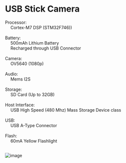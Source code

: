 
<h1> USB Stick Camera</h1>

Processor: <br />&ensp;&ensp; Cortex-M7 DSP (STM32F746)) <br /> <br />
Battery: <br />&ensp;&ensp; 500mAh Lithium Battery <br />
&ensp;&ensp; Recharged through USB Connector <br /> <br />
Camera: <br />&ensp;&ensp; OV5640 (1080p) <br /> <br />
Audio: <br />&ensp;&ensp; Mems I2S <br /> <br />
Storage: <br />&ensp;&ensp; SD Card (Up to 32GB) <br /> <br />
Host Interface: <br />&ensp;&ensp; USB High Speed (480 Mhz) Mass Storage Device class <br /> <br />
USB: <br />&ensp;&ensp; USB A-Type Connector <br /> <br />
Flash: <br />&ensp;&ensp; 60mA Yellow Flashlight <br /> <br />

![image](https://user-images.githubusercontent.com/8870086/221607190-0e63cba6-a2ac-47ef-a255-3c1bc41602c0.png)
